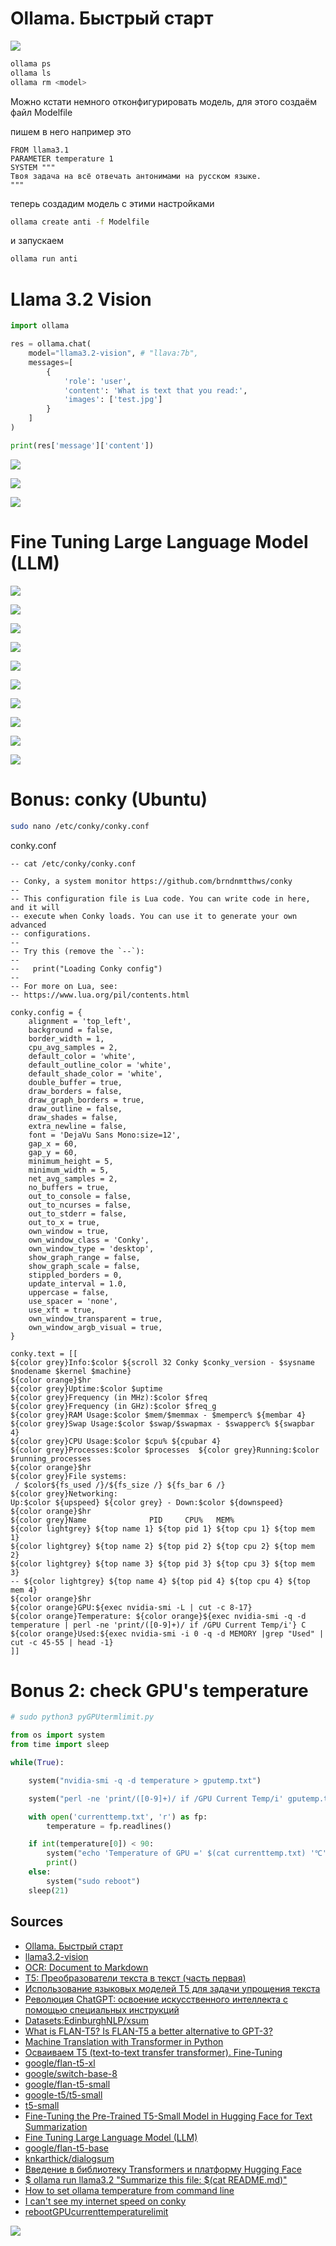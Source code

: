 # Ollama. Быстрый старт

![](https://raw.githubusercontent.com/tonypithony/myLLMs/refs/heads/main/ollama_llm.png)

```bash
ollama ps
ollama ls
ollama rm <model>
```

Можно кстати немного отконфигурировать модель, для этого создаём файл Modelfile  

пишем в него например это  

```
FROM llama3.1
PARAMETER temperature 1
SYSTEM """
Твоя задача на всё отвечать антонимами на русском языке.
"""
```

теперь создадим модель с этими настройками  

```bash
ollama create anti -f Modelfile
```

и запускаем  

```bash
ollama run anti
```

# Llama 3.2 Vision

```python
import ollama

res = ollama.chat(
	model="llama3.2-vision", # "llava:7b",
	messages=[
		{
			'role': 'user',
			'content': 'What is text that you read:',
			'images': ['test.jpg']
		}
	]
)

print(res['message']['content'])
```

![](https://raw.githubusercontent.com/tonypithony/myLLMs/refs/heads/main/test.jpg)

![](https://raw.githubusercontent.com/tonypithony/myLLMs/refs/heads/main/1.png)

![](https://raw.githubusercontent.com/tonypithony/myLLMs/refs/heads/main/2.png)

# Fine Tuning Large Language Model (LLM)

![](https://raw.githubusercontent.com/tonypithony/myLLMs/refs/heads/main/1_J058x7lmBME4fDT7V-rrZg.webp)

![](https://raw.githubusercontent.com/tonypithony/myLLMs/refs/heads/main/dataset.PNG)

![](https://raw.githubusercontent.com/tonypithony/myLLMs/refs/heads/main/flan2_architecture.jpg)

![](https://raw.githubusercontent.com/tonypithony/myLLMs/refs/heads/main/flat-large.PNG)

![](https://raw.githubusercontent.com/tonypithony/myLLMs/refs/heads/main/Screenshot%20from%202024-12-06%2011-10-58.png)

![](https://raw.githubusercontent.com/tonypithony/myLLMs/refs/heads/main/Screenshot%20from%202024-12-06%2012-26-20.png)

![](https://raw.githubusercontent.com/tonypithony/myLLMs/refs/heads/main/test-fine-tuning.PNG)

![](https://raw.githubusercontent.com/tonypithony/myLLMs/refs/heads/main/after-tuning-flat-xl.PNG)

![](https://raw.githubusercontent.com/tonypithony/myLLMs/refs/heads/main/sama-same-but-different.PNG)

![](https://raw.githubusercontent.com/tonypithony/myLLMs/refs/heads/main/t5-small.png)

# Bonus: conky (Ubuntu)

```bash
sudo nano /etc/conky/conky.conf
```

conky.conf  

```
-- cat /etc/conky/conky.conf

-- Conky, a system monitor https://github.com/brndnmtthws/conky
--
-- This configuration file is Lua code. You can write code in here, and it will
-- execute when Conky loads. You can use it to generate your own advanced
-- configurations.
--
-- Try this (remove the `--`):
--
--   print("Loading Conky config")
--
-- For more on Lua, see:
-- https://www.lua.org/pil/contents.html

conky.config = {
    alignment = 'top_left',
    background = false,
    border_width = 1,
    cpu_avg_samples = 2,
    default_color = 'white',
    default_outline_color = 'white',
    default_shade_color = 'white',
    double_buffer = true,
    draw_borders = false,
    draw_graph_borders = true,
    draw_outline = false,
    draw_shades = false,
    extra_newline = false,
    font = 'DejaVu Sans Mono:size=12',
    gap_x = 60,
    gap_y = 60,
    minimum_height = 5,
    minimum_width = 5,
    net_avg_samples = 2,
    no_buffers = true,
    out_to_console = false,
    out_to_ncurses = false,
    out_to_stderr = false,
    out_to_x = true,
    own_window = true,
    own_window_class = 'Conky',
    own_window_type = 'desktop',
    show_graph_range = false,
    show_graph_scale = false,
    stippled_borders = 0,
    update_interval = 1.0,
    uppercase = false,
    use_spacer = 'none',
    use_xft = true,
    own_window_transparent = true,
    own_window_argb_visual = true,
}

conky.text = [[
${color grey}Info:$color ${scroll 32 Conky $conky_version - $sysname $nodename $kernel $machine}
${color orange}$hr
${color grey}Uptime:$color $uptime
${color grey}Frequency (in MHz):$color $freq
${color grey}Frequency (in GHz):$color $freq_g
${color grey}RAM Usage:$color $mem/$memmax - $memperc% ${membar 4}
${color grey}Swap Usage:$color $swap/$swapmax - $swapperc% ${swapbar 4}
${color grey}CPU Usage:$color $cpu% ${cpubar 4}
${color grey}Processes:$color $processes  ${color grey}Running:$color $running_processes
${color orange}$hr
${color grey}File systems:
 / $color${fs_used /}/${fs_size /} ${fs_bar 6 /}
${color grey}Networking:
Up:$color ${upspeed} ${color grey} - Down:$color ${downspeed}
${color orange}$hr
${color grey}Name              PID     CPU%   MEM%
${color lightgrey} ${top name 1} ${top pid 1} ${top cpu 1} ${top mem 1}
${color lightgrey} ${top name 2} ${top pid 2} ${top cpu 2} ${top mem 2}
${color lightgrey} ${top name 3} ${top pid 3} ${top cpu 3} ${top mem 3}
-- ${color lightgrey} ${top name 4} ${top pid 4} ${top cpu 4} ${top mem 4}
${color orange}$hr
${color orange}GPU:${exec nvidia-smi -L | cut -c 8-17}
${color orange}Temperature: ${color orange}${exec nvidia-smi -q -d temperature | perl -ne 'print/([0-9]+)/ if /GPU Current Temp/i'} C
${color orange}Used:${exec nvidia-smi -i 0 -q -d MEMORY |grep "Used" | cut -c 45-55 | head -1}
]]
```

# Bonus 2: check GPU's temperature

```python
# sudo python3 pyGPUtermlimit.py

from os import system
from time import sleep

while(True):

	system("nvidia-smi -q -d temperature > gputemp.txt")

	system("perl -ne 'print/([0-9]+)/ if /GPU Current Temp/i' gputemp.txt > currenttemp.txt")

	with open('currenttemp.txt', 'r') as fp:
	    temperature = fp.readlines()

	if int(temperature[0]) < 90:
		system("echo 'Temperature of GPU =' $(cat currenttemp.txt) '℃'") 
		print()
	else:
		system("sudo reboot")
	sleep(21)
```

## Sources

* [Ollama. Быстрый старт](https://the-president.ru/ollama-start)
* [llama3.2-vision](https://ollama.com/library/llama3.2-vision)
* [OCR: Document to Markdown](https://llamaocr.com/)
* [T5: Преобразователи текста в текст (часть первая)](https://questu.ru/articles/741909/)
* [Использование языковых моделей T5 для задачи упрощения текста](https://swsys.ru/index.php?page=article&id=4995&lang=ru)
* [Революция ChatGPT: освоение искусственного интеллекта с помощью специальных инструкций](https://questu.ru/articles/771672/)
* [Datasets:EdinburghNLP/xsum](https://huggingface.co/datasets/EdinburghNLP/xsum)
* [What is FLAN-T5? Is FLAN-T5 a better alternative to GPT-3?](https://exemplary.ai/blog/flan-t5)
* [Machine Translation with Transformer in Python](https://www.geeksforgeeks.org/machine-translation-with-transformer-in-python/)
* [Осваиваем T5 (text-to-text transfer transformer). Fine-Tuning](https://habr.com/ru/articles/762140/)
* [google/flan-t5-xl](https://huggingface.co/google/flan-t5-xl)
* [google/switch-base-8](https://huggingface.co/google/switch-base-8)
* [google/flan-t5-small](https://huggingface.co/google/flan-t5-small)
* [google-t5/t5-small](https://huggingface.co/google-t5/t5-small)
* [t5-small](https://www.aimodels.fyi/models/huggingFace/t5-small-google-t5)
* [Fine-Tuning the Pre-Trained T5-Small Model in Hugging Face for Text Summarization](https://medium.com/@anyuanay/fine-tuning-the-pre-trained-t5-small-model-in-hugging-face-for-text-summarization-3d48eb3c4360)
* [Fine Tuning Large Language Model (LLM)](https://www.geeksforgeeks.org/fine-tuning-large-language-model-llm/)
* [google/flan-t5-base](https://huggingface.co/google/flan-t5-base)
* [knkarthick/dialogsum](https://huggingface.co/datasets/knkarthick/dialogsum)
* [Введение в библиотеку Transformers и платформу Hugging Face](https://habr.com/ru/articles/704592/)
* [$ ollama run llama3.2 "Summarize this file: $(cat README.md)"](https://github.com/ollama/ollama#customize-your-own-model)
* [How to set ollama temperature from command line](https://genai.stackexchange.com/questions/699/how-to-set-ollama-temperature-from-command-line)
* [I can't see my internet speed on conky](https://askubuntu.com/questions/1249921/i-cant-see-my-internet-speed-on-conky)
* [rebootGPUcurrenttemperaturelimit](https://github.com/unton3ton/rebootGPUcurrenttemperaturelimit)

![](https://raw.githubusercontent.com/tonypithony/myLLMs/refs/heads/main/animation.gif)

